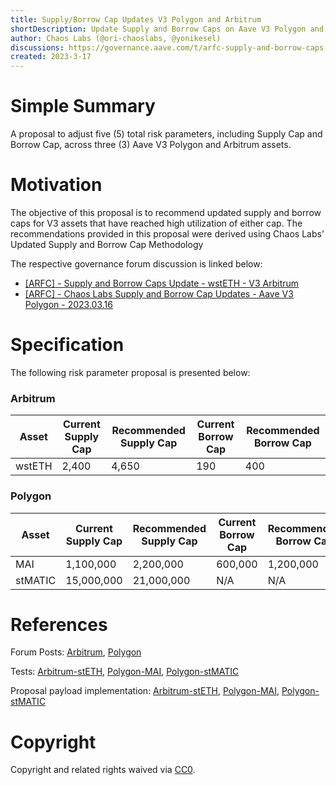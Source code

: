 ```yaml
---
title: Supply/Borrow Cap Updates V3 Polygon and Arbitrum
shortDescription: Update Supply and Borrow Caps on Aave V3 Polygon and Arbitrum
author: Chaos Labs (@ori-chaoslabs, @yonikesel)
discussions: https://governance.aave.com/t/arfc-supply-and-borrow-caps-update-wsteth-v3-arbitrum/12309
created: 2023-3-17
---
```


# Simple Summary

A proposal to adjust five (5) total risk parameters, including Supply Cap and Borrow Cap, across three (3) Aave V3 Polygon and Arbitrum assets.

# Motivation

The objective of this proposal is to recommend updated supply and borrow caps for V3 assets that have reached high utilization of either cap. The recommendations provided in this proposal were derived using Chaos Labs’ Updated Supply and Borrow Cap Methodology

The respective governance forum discussion is linked below:

- [[ARFC] - Supply and Borrow Caps Update - wstETH - V3 Arbitrum](https://governance.aave.com/t/arfc-supply-and-borrow-caps-update-wsteth-v3-arbitrum/12309)
- [[ARFC] - Chaos Labs Supply and Borrow Cap Updates - Aave V3 Polygon - 2023.03.16](https://governance.aave.com/t/arfc-chaos-labs-supply-and-borrow-cap-updates-aave-v3-polygon-2023-03-16/12310)

# Specification

The following risk parameter proposal is presented below:

### Arbitrum

| Asset  | Current Supply Cap | Recommended Supply Cap | Current Borrow Cap | Recommended Borrow Cap |
| ------ | ------------------ | ---------------------- | ------------------ | ---------------------- |
| wstETH | 2,400              | 4,650                  | 190                | 400                    |

### Polygon

| Asset   | Current Supply Cap | Recommended Supply Cap | Current Borrow Cap | Recommended Borrow Cap |
| ------- | ------------------ | ---------------------- | ------------------ | ---------------------- |
| MAI     | 1,100,000          | 2,200,000              | 600,000            | 1,200,000              |
| stMATIC | 15,000,000         | 21,000,000             | N/A                | N/A                    |

# References

Forum Posts: [Arbitrum](https://governance.aave.com/t/arfc-supply-and-borrow-caps-update-wsteth-v3-arbitrum/12309), [Polygon](https://governance.aave.com/t/arfc-chaos-labs-supply-and-borrow-cap-updates-aave-v3-polygon-2023-03-16/12310)

Tests: [Arbitrum-stETH](https://github.com/bgd-labs/aave-proposals/blob/master/src/test/arbitrum/AaveV3ArbwstETHSupplyCapsPayloadTest-Mar16.t.sol), [Polygon-MAI](https://github.com/bgd-labs/aave-proposals/blob/master/src/test/polygon/AaveV3PolMAICapsPayloadTest-Mar16.t.sol), [Polygon-stMATIC](https://github.com/bgd-labs/aave-proposals/blob/master/src/test/polygon/AaveV3PolSTMATICCapPayloadTest-Mar17.t.sol)

Proposal payload implementation: [Arbitrum-stETH](https://github.com/bgd-labs/aave-proposals/blob/master/src/contracts/arbitrum/AaveV3ArbwstETHSupplyCapsPayload-Mar16.sol), [Polygon-MAI](https://github.com/bgd-labs/aave-proposals/blob/master/src/contracts/polygon/AaveV3PolMAICapsPayload-Mar16.sol), [Polygon-stMATIC](https://github.com/bgd-labs/aave-proposals/blob/master/src/contracts/polygon/AaveV3PolSTMATICCapPayload-Mar17.sol)

# Copyright

Copyright and related rights waived via [CC0](https://creativecommons.org/publicdomain/zero/1.0/).
